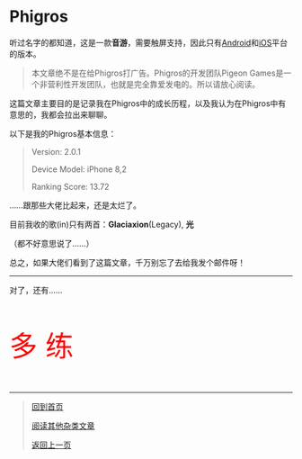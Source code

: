 # Phigros

听过名字的都知道，这是一款**音游**，需要触屏支持，因此只有[Android](https://www.taptap.com/app/165287)和[iOS](https://apps.apple.com/cn/app/id1454809109)平台的版本。

> 本文章绝不是在给Phigros打广告。Phigros的开发团队Pigeon Games是一个非营利性开发团队，也就是完全靠爱发电的。所以请放心阅读。

这篇文章主要目的是记录我在Phigros中的成长历程，以及我认为在Phigros中有意思的，我都会拉出来聊聊。

以下是我的Phigros基本信息：

> Version: 2.0.1
>
> Device Model: iPhone 8,2
>
> Ranking Score: 13.72

……跟那些大佬比起来，还是太烂了。

目前我收的歌(in)只有两首：**Glaciaxion**(Legacy), **光**

（都不好意思说了……）

总之，如果大佬们看到了这篇文章，千万别忘了去给我发个邮件呀！

---

对了，还有……

<p style="color:red;font-size:50px">多 练</p>

---

>  [回到首页](../README.md) 
>
>  [阅读其他杂类文章](杂项.md)
>
>  <a href="" onClick="javascript :history.back(-1);">返回上一页</a>